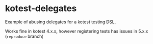 # kotest-delegates
Example of abusing delegates for a kotest testing DSL.

Works fine in kotest 4.x.x, however registering tests has issues in 5.x.x (`reproduce` branch) 
